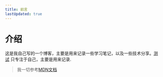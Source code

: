 ```yaml
---
title: 前言
lastUpdated: true
---
```

# 介绍
这是我自己写的一个博客，主要是用来记录一些学习笔记，以及一些技术分享。[测试](./guide/index.md)
只专注于自己，主要是用来记录.
> 我一切参考[MDN文档](https://developer.mozilla.org/zh-CN/)
